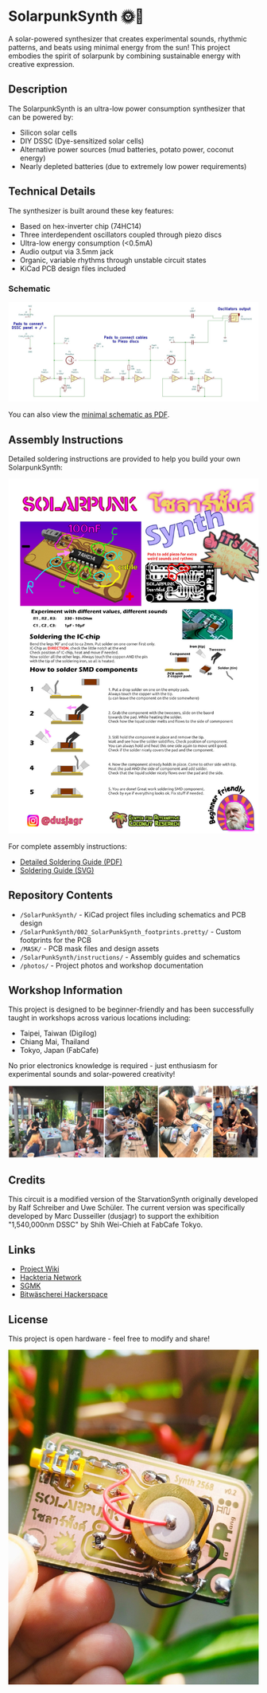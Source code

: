 # SolarpunkSynth 🌞🎹

A solar-powered synthesizer that creates experimental sounds, rhythmic patterns, and beats using minimal energy from the sun! This project embodies the spirit of solarpunk by combining sustainable energy with creative expression.



## Description

The SolarpunkSynth is an ultra-low power consumption synthesizer that can be powered by:
- Silicon solar cells
- DIY DSSC (Dye-sensitized solar cells)
- Alternative power sources (mud batteries, potato power, coconut energy)
- Nearly depleted batteries (due to extremely low power requirements)

## Technical Details

The synthesizer is built around these key features:
- Based on hex-inverter chip (74HC14)
- Three interdependent oscillators coupled through piezo discs
- Ultra-low energy consumption (<0.5mA)
- Audio output via 3.5mm jack
- Organic, variable rhythms through unstable circuit states
- KiCad PCB design files included

### Schematic

![SolarSynth Schema](SolarPunkSynth/instructions/SolarSynth_schema.jpg)

You can also view the [minimal schematic as PDF](SolarPunkSynth/instructions/DSSC_Synthminimal_schema.pdf).

## Assembly Instructions

Detailed soldering instructions are provided to help you build your own SolarpunkSynth:

![Soldering Instructions](SolarPunkSynth/instructions/SolerInstructions_web.jpg)

For complete assembly instructions:
- [Detailed Soldering Guide (PDF)](SolarPunkSynth/instructions/SolderInstruction.pdf)
- [Soldering Guide (SVG)](SolarPunkSynth/instructions/SolderInstruction.svg)

## Repository Contents

- `/SolarPunkSynth/` - KiCad project files including schematics and PCB design
- `/SolarPunkSynth/002_SolarPunkSynth_footprints.pretty/` - Custom footprints for the PCB
- `/MASK/` - PCB mask files and design assets
- `/SolarPunkSynth/instructions/` - Assembly guides and schematics
- `/photos/` - Project photos and workshop documentation

## Workshop Information

This project is designed to be beginner-friendly and has been successfully taught in workshops across various locations including:
- Taipei, Taiwan (Digilog)
- Chiang Mai, Thailand
- Tokyo, Japan (FabCafe)

No prior electronics knowledge is required - just enthusiasm for experimental sounds and solar-powered creativity!

![Workshop Collage](photos/Workshop_collage.jpg)

## Credits

This circuit is a modified version of the StarvationSynth originally developed by Ralf Schreiber and Uwe Schüler. The current version was specifically developed by Marc Dusseiller (dusjagr) to support the exhibition "1,540,000nm DSSC" by Shih Wei-Chieh at FabCafe Tokyo.

## Links

- [Project Wiki](https://www.hackteria.org/wiki/SolarpunkSynth)
- [Hackteria Network](http://hackteria.org/)
- [SGMK](https://mechatronicart.ch/)
- [Bitwäscherei Hackerspace](https://bitwaescherei.ch/)

## License

This project is open hardware - feel free to modify and share!

![Finished SolarpunkSynth](photos/SolarpunkSynth_finished.jpg)
